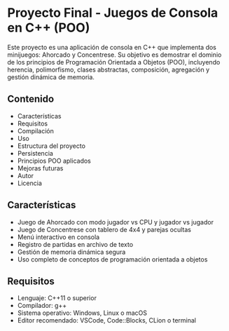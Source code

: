 # Proyecto Final - Juegos de Consola en C++ (POO)

Este proyecto es una aplicación de consola en C++ que implementa dos minijuegos: Ahorcado y Concentrese. Su objetivo es demostrar el dominio de los principios de Programación Orientada a Objetos (POO), incluyendo herencia, polimorfismo, clases abstractas, composición, agregación y gestión dinámica de memoria.

## Contenido

- Características
- Requisitos
- Compilación
- Uso
- Estructura del proyecto
- Persistencia
- Principios POO aplicados
- Mejoras futuras
- Autor
- Licencia

## Características

- Juego de Ahorcado con modo jugador vs CPU y jugador vs jugador
- Juego de Concentrese con tablero de 4x4 y parejas ocultas
- Menú interactivo en consola
- Registro de partidas en archivo de texto
- Gestión de memoria dinámica segura
- Uso completo de conceptos de programación orientada a objetos

## Requisitos

- Lenguaje: C++11 o superior
- Compilador: g++
- Sistema operativo: Windows, Linux o macOS
- Editor recomendado: VSCode, Code::Blocks, CLion o terminal
